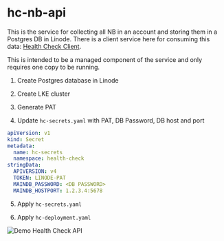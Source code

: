 # hc-nb-api

This is the service for collecting all NB in an account and storing them in a Postgres DB in Linode. There is a client service here for consuming this data:
[Health Check Client](https://github.com/nathanle/hc-nb-api-client).

This is intended to be a managed component of the service and only requires one copy to be running.

1. Create Postgres database in Linode

2. Create LKE cluster

3. Generate PAT 

4. Update `hc-secrets.yaml` with PAT, DB Password, DB host and port


```yaml
apiVersion: v1
kind: Secret
metadata:
  name: hc-secrets
  namespace: health-check
stringData:
  APIVERSION: v4
  TOKEN: LINODE-PAT 
  MAINDB_PASSWORD: <DB PASSWORD>
  MAINDB_HOSTPORT: 1.2.3.4:5678
```


5. Apply `hc-secrets.yaml`

6. Apply `hc-deployment.yaml`



![Demo Health Check API](https://github.com/nathanle/nathanle.github.io/blob/main/hc.gif)
